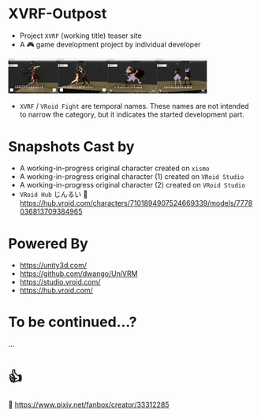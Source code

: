 # XVRF-Outpost
* Project `XVRF` (working title) teaser site
* A 🎮 game development project by individual developer

<img src="snapshot/XVRF2018-12-21-00.png" width="20%"/><img src="snapshot/XVRF2018-12-21-01.png" width="20%"/><img src="snapshot/XVRF2018-12-21-02.png" width="20%"/><img src="snapshot/XVRF2018-12-21-03.png" width="20%"/>

* `XVRF` / `VRoid Fight` are temporal names.
These names are not intended to narrow the category, but it indicates the started development part.

# Snapshots Cast by

* A working-in-progress original character created on `xismo`
* A working-in-progress original character (1) created on `VRoid Studio`
* A working-in-progress original character (2) created on `VRoid Studio`
* `VRoid Hub` じんるい 🔗 https://hub.vroid.com/characters/7101894907524669339/models/7778036813709384965

# Powered By

* https://unity3d.com/
* https://github.com/dwango/UniVRM
* https://studio.vroid.com/
* https://hub.vroid.com/

# To be continued...?

...

# 👍
🔗 https://www.pixiv.net/fanbox/creator/33312285
